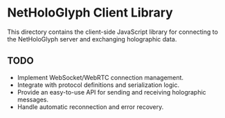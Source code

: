 # NetHoloGlyph Client Library

This directory contains the client-side JavaScript library for connecting to the
NetHoloGlyph server and exchanging holographic data.

## TODO
- Implement WebSocket/WebRTC connection management.
- Integrate with protocol definitions and serialization logic.
- Provide an easy-to-use API for sending and receiving holographic messages.
- Handle automatic reconnection and error recovery.
